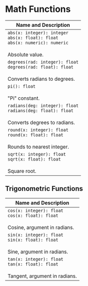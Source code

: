 # Math Functions

| Name and Description |
| --- |
| `abs(x: integer): integer`<br />`abs(x: float): float`<br />`abs(x: numeric): numeric`<br /><br /> Absolute value. |
| `degrees(rad: integer): float`<br />`degrees(rad: float): float`<br /><br /> Converts radians to degrees. |
| `pi(): float`<br /><br /> "Pi" constant. |
| `radians(deg: integer): float`<br />`radians(deg: float): float`<br /><br /> Converts degrees to radians. |
| `round(x: integer): float`<br />`round(x: float): float`<br /><br /> Rounds to nearest integer. |
| `sqrt(x: integer): float`<br />`sqrt(x: float): float`<br /><br /> Square root. |

## Trigonometric Functions

| Name and Description |
| --- |
| `cos(x: integer): float`<br />`cos(x: float): float`<br /><br /> Cosine, argument in radians. |
| `sin(x: integer): float`<br />`sin(x: float): float`<br /><br /> Sine, argument in radians. |
| `tan(x: integer): float`<br />`tan(x: float): float`<br /><br /> Tangent, argument in radians. |

